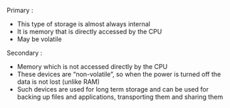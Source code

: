 Primary : 
- This type of storage is almost always internal
- It is memory that is directly accessed by the CPU
- May be volatile

Secondary : 
- Memory which is not accessed directly by the CPU
- These devices are “non-volatile”, so when the power is turned off the data is not lost (unlike RAM)
- Such devices are used for long term storage and can be used for backing up files and applications, transporting them and sharing them